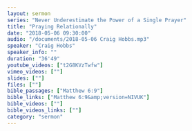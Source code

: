```yaml
---
layout: sermon
series: "Never Underestimate the Power of a Single Prayer"
title: "Praying Relationally"
date: "2018-05-06 09:30:00"
audio: "/documents/2018-05-06 Craig Hobbs.mp3"
speaker: "Craig Hobbs"
speaker_info: ""
duration: "36'49"
youtube_videos: ["t2G8KVzTwfw"]
vimeo_videos: [""]
slides: [""]
files: [""]
bible_passages: ["Matthew 6:9"]
bible_links: ["Matthew 6:9&amp;version=NIVUK"]
bible_videos: [""]
bible_videos_links: [""]
category: "sermon"
---
```

